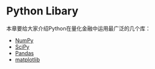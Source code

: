 # Python Libary

本章要给大家介绍Python在量化金融中运用最广泛的几个库：

* [NumPy](chapter_1/1.1.numpy.md)
* [SciPy](chapter_1/1.2.scipy.md)
* [Pandas](chapter_1/1.3.pandas.md)
* [matplotlib](chapter_1/1.4.matplotlib.md)